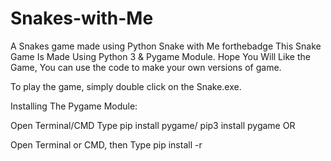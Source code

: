 # Snakes-with-Me
A Snakes game made using Python
Snake with Me forthebadge
This Snake Game Is Made Using Python 3 & Pygame Module. Hope You Will Like the Game, You can use the code to make your own versions of game.

To play the game, simply double click on the Snake.exe.

Installing The Pygame Module:

Open Terminal/CMD
Type pip install pygame/ pip3 install pygame
OR

Open Terminal or CMD, then Type pip install -r <path to the game>
